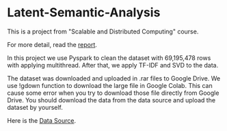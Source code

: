 # Latent-Semantic-Analysis
This is a project from "Scalable and Distributed Computing" course.


For more detail, read the [report](https://github.com/lephanthutra/Latent-Semantic-Analysis/blob/main/Report%20.pdf).

In this project we use Pyspark to clean the dataset with 69,195,478 rows with applying multithread. After that, we apply TF-IDF and SVD to the data.

The dataset was downloaded and uploaded in .rar files to Google Drive.  We use !gdown function to download the large file in Google Colab.
This can cause some error when you try to download those file directly from Google Drive. You should download the data from the data source and upload the dataset by yourself.


Here is the [Data Source](https://dataverse.harvard.edu/dataset.xhtml;jsessionid=249813e9249f73ffb535aae5dc2b?persistentId=doi%3A10.7910%2FDVN%2FLXQXAO&version=&q=&fileTypeGroupFacet=%22Archive%22&fileTag=&fileSortField=size&fileSortOrder=).


